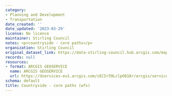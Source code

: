 ```yaml
---
category:
- Planning and Development
- Transportation
date_created: ''
date_updated: '2023-03-29'
license: No licence
maintainer: Stirling Council
notes: <p>countryside - core paths</p>
organization: Stirling Council
original_dataset_link: https://data-stirling-council.hub.arcgis.com/maps/stirling-council::countryside-core-paths-wfs
records: null
resources:
- format: ARCGIS GEOSERVICE
  name: ARCGIS GEOSERVICE
  url: https://dservices-eu1.arcgis.com/cECIr59LclpO818r/arcgis/services/countryside_core_paths_wfs/WFSServer
schema: default
title: Countryside - core paths (wfs)
---
```

